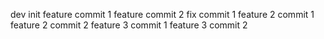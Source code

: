 dev init
feature commit 1
feature commit 2
fix commit 1
feature 2 commit 1
feature 2 commit 2
feature 3 commit 1
feature 3 commit 2
